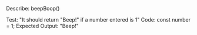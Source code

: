 Describe: beepBoop()

Test: "It should return "Beep!" if a number entered is 1"
Code:
const number = 1;
Expected Output: "Beep!"